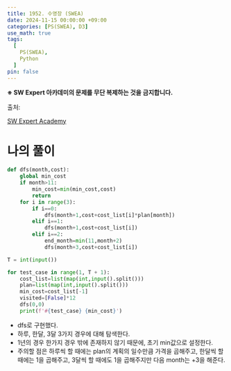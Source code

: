 ```yaml
---
title: 1952. 수영장 (SWEA)
date: 2024-11-15 00:00:00 +09:00
categories: [PS(SWEA), D3]
use_math: true
tags:
  [
    PS(SWEA),
    Python
  ]
pin: false
---
```


**※ SW Expert 아카데미의 문제를 무단 복제하는 것을 금지합니다.**

출처: 

[SW Expert Academy](https://swexpertacademy.com/main/code/problem/problemDetail.do?contestProbId=AV5PpFQaAQMDFAUq&categoryId=AV5PpFQaAQMDFAUq&categoryType=CODE&problemTitle=%EC%88%98%EC%98%81%EC%9E%A5&orderBy=FIRST_REG_DATETIME&selectCodeLang=ALL&select-1=&pageSize=10&pageIndex=1)

# 나의 풀이

```python
def dfs(month,cost):
    global min_cost
    if month>11:
        min_cost=min(min_cost,cost)
        return
    for i in range(3):
        if i==0:
            dfs(month+1,cost+cost_list[i]*plan[month])
        elif i==1:
            dfs(month+1,cost+cost_list[i])
        elif i==2:
            end_month=min(11,month+2)
            dfs(month+3,cost+cost_list[i])

T = int(input())

for test_case in range(1, T + 1):
    cost_list=list(map(int,input().split()))
    plan=list(map(int,input().split()))
    min_cost=cost_list[-1]
    visited=[False]*12
    dfs(0,0)
    print(f'#{test_case} {min_cost}')
```

- dfs로 구현했다.
- 하루, 한달, 3달 3가지 경우에 대해 탐색한다.
- 1년의 경우 한가지 경우 밖에 존재하지 않기 때문에, 초기 min값으로 설정한다.
- 주의할 점은 하루씩 할 때에는 plan의 계획의 일수만큼 가격을 곱해주고, 한달씩 할 때에는 1을 곱해주고, 3달씩 할 때에도 1을 곱해주지만 다음 month는 +3을 해준다.